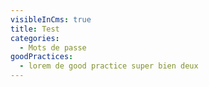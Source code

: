 ```yaml
---
visibleInCms: true
title: Test
categories:
  - Mots de passe
goodPractices:
  - lorem de good practice super bien deux
---
```

